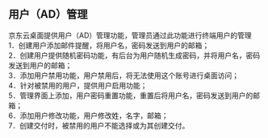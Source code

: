 ## 用户（AD）管理
京东云桌面提供用户（AD）管理功能，管理员通过此功能进行终端用户的管理<br>
1．创建用户添加邮件提醒，将用户名，密码发送到用户的邮箱；<br>
2．创建用户提供随机密码功能，有后台为用户随机生成密码，并将用户名，密码发送到用户的邮箱；<br>
3．添加用户禁用功能，用户禁用后，将无法使用这个账号进行桌面访问；<br>
4．针对被禁用的用户，提供用户启用功能；<br>
5．管理界面上添加，用户密码重置功能，重置后将用户名，密码发送到用户的邮箱；<br>
6．添加用户修改功能，用户修改姓，名字，邮箱；<br>
7．创建交付时，被禁用的用户不能选择或为其创建交付。<br>
